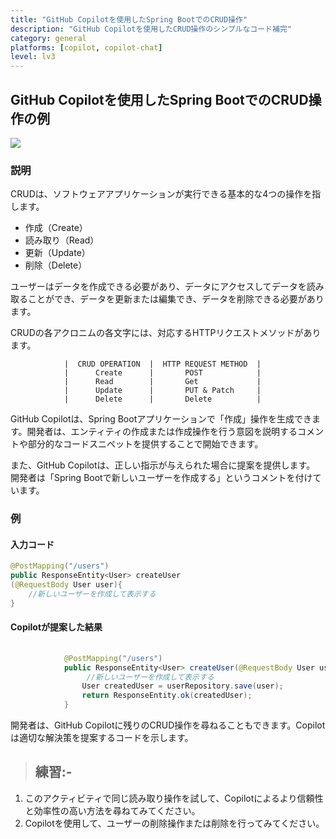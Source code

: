 ```yaml
---
title: "GitHub Copilotを使用したSpring BootでのCRUD操作"
description: "GitHub Copilotを使用したCRUD操作のシンプルなコード補完"
category: general
platforms: [copilot, copilot-chat]
level: lv3
---
```


## GitHub Copilotを使用したSpring BootでのCRUD操作の例
[<img src="https://img.shields.io/badge/Lv3-Mature_Best_Practice-brightgreen">](https://github.com/orgs/AI-Native-Development/projects/1/)

### 説明
CRUDは、ソフトウェアアプリケーションが実行できる基本的な4つの操作を指します。
 - 作成（Create）
 - 読み取り（Read）
 - 更新（Update）
 - 削除（Delete）

ユーザーはデータを作成できる必要があり、データにアクセスしてデータを読み取ることができ、データを更新または編集でき、データを削除できる必要があります。

CRUDの各アクロニムの各文字には、対応するHTTPリクエストメソッドがあります。

                |  CRUD OPERATION  |  HTTP REQUEST METHOD  |
                |      Create      |       POST            |
                |      Read        |       Get             |
                |      Update      |       PUT & Patch     |
                |      Delete      |       Delete          |
 
GitHub Copilotは、Spring Bootアプリケーションで「作成」操作を生成できます。開発者は、エンティティの作成または作成操作を行う意図を説明するコメントや部分的なコードスニペットを提供することで開始できます。

また、GitHub Copilotは、正しい指示が与えられた場合に提案を提供します。
開発者は「Spring Bootで新しいユーザーを作成する」というコメントを付けています。

### 例

#### 入力コード

```java
@PostMapping("/users")
public ResponseEntity<User> createUser
(@RequestBody User user){
    //新しいユーザーを作成して表示する
}
```

#### Copilotが提案した結果
```java
           
            @PostMapping("/users")
            public ResponseEntity<User> createUser(@RequestBody User user) {
                 //新しいユーザーを作成して表示する
                User createdUser = userRepository.save(user);
                return ResponseEntity.ok(createdUser);
            }
```
開発者は、GitHub Copilotに残りのCRUD操作を尋ねることもできます。Copilotは適切な解決策を提案するコードを示します。

>## 練習:-
1. このアクティビティで同じ読み取り操作を試して、Copilotによるより信頼性と効率性の高い方法を尋ねてみてください。
2. Copilotを使用して、ユーザーの削除操作または削除を行ってみてください。
